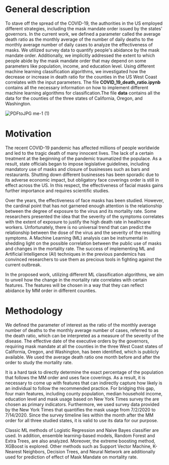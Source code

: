 # General description

To stave off the spread of the COVID-19, the authorities in the US employed different strategies, including the mask mandate order issued by the states' governors. In the current work, we defined a parameter called the average death ratio as the monthly average of the number of daily deaths to the monthly average number of daily cases to analyze the effectiveness of masks. We utilized survey data to quantify people's abidance by the mask mandate order. Additionally, we implicitly addressed the extent to which people abide by the mask mandate order that may depend on some parameters like population, income, and education level. Using different machine learning classification algorithms, we investigated how the decrease or increase in death ratio for the counties in the US West Coast correlates with the input parameters. The file **COVID_19_death_ratio.ipynb** contains all the necessary information on how to implement different machine learning algorithms for classification.The file **data** contains all the data for the counties of the three states of California, Oregon, and Washington.

![PDFtoJPG me-1 (1)](https://user-images.githubusercontent.com/60017299/143766094-dcbf4414-e6e6-4f4a-bf4e-f8c5e9671237.jpg)

# Motivation
The recent COVID-19 pandemic has affected millions of people worldwide and led to the tragic death of many innocent lives. The lack of a certain treatment at the beginning of the pandemic traumatized the populace. As a result, state officials began to impose legislative guidelines, including mandatory use of masks and closure of businesses such as bars and restaurants. Shutting down different businesses has been sporadic due to its adverse economic impact, but obligatory face coverings order is still in effect across the US. In this respect, the effectiveness of facial masks gains further importance and requires scientific studies.

Over the years, the effectiveness of face masks has been studied. However, the cardinal point that has not garnered enough attention is the relationship between the degree of exposure to the virus and its mortality rate. Some researchers presented the idea that the severity of the symptoms correlates with the extent of exposure to justify the high death rate in healthcare workers. Unfortunately, there is no universal trend that can predict the relationship between the dose of the virus and the severity of the resulting symptoms. A Machine Learning (ML) analysis can be instrumental in shedding light on the possible correlation between the public use of masks and changes in the mortality rate. The success of implementing ML and Artificial Intelligence (AI) techniques in the previous pandemics has convinced researchers to use them as precious tools in fighting against the current outbreak.

In the proposed work, utilizing different ML classification algorithms, we aim to unveil how the change in the mortality rate correlates with certain features. The features will be chosen in a way that they can reflect abidance by MM order in different counties.

# Methodology

We defined the parameter of interest as the ratio of the monthly average number of deaths to the monthly average number of cases, referred to as the death ratio, which can be interpreted as a measure of the severity of the disease.
The effective date of the executive orders by the governors, requiring mask mandate at all the counties in the three West Coast states of California, Oregon, and Washington, has been identified, which is publicly available. We used the average death ratio one month before and after the order to study the mortality rate.

It is a hard task to directly determine the exact percentage of the population that follows the MM order and uses face coverings. As a result, it is necessary to come up with features that can indirectly capture how likely is an individual to follow the recommended practice. For bridging this gap, four main features, including county population, median household income, education level and mask usage based on New York Times survey the are chosen as primary indicators. Furthermore, we used survey data provided by the New York Times that quantifies the mask usage from 7/2/2020 to 7/14/2020. Since the survey timeline lies within the month after the MM order for all three studied states, it is valid to use its data for our purpose.

Classic ML methods of Logistic Regression and Naive Bayes classifier are used. In addition, ensemble learning-based models, Random Forest and Extra Trees, are also analyzed. Moreover, the extreme boosting method, XGBoost is explored. Other methods such as Support Vector Machine, K-Nearest Neighbors, Decision Trees, and Neural Network are additionally used for prediction of effect of Mask Mandate on mortality rate.
